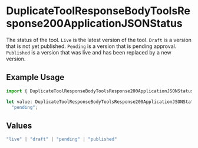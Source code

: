 # DuplicateToolResponseBodyToolsResponse200ApplicationJSONStatus

The status of the tool. `Live` is the latest version of the tool. `Draft` is a version that is not yet published. `Pending` is a version that is pending approval. `Published` is a version that was live and has been replaced by a new version.

## Example Usage

```typescript
import { DuplicateToolResponseBodyToolsResponse200ApplicationJSONStatus } from "@orq-ai/node/models/operations";

let value: DuplicateToolResponseBodyToolsResponse200ApplicationJSONStatus =
  "pending";
```

## Values

```typescript
"live" | "draft" | "pending" | "published"
```